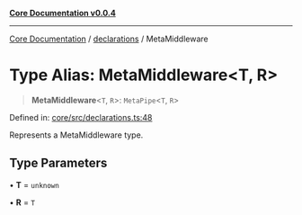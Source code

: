 [**Core Documentation v0.0.4**](../../README.md)

***

[Core Documentation](../../modules.md) / [declarations](../README.md) / MetaMiddleware

# Type Alias: MetaMiddleware\<T, R\>

> **MetaMiddleware**\<`T`, `R`\>: `MetaPipe`\<`T`, `R`\>

Defined in: [core/src/declarations.ts:48](https://github.com/stonemjs/core/blob/e4675fc5d1a8e120fdb4d54e226a2496fdda3681/src/declarations.ts#L48)

Represents a MetaMiddleware type.

## Type Parameters

• **T** = `unknown`

• **R** = `T`
